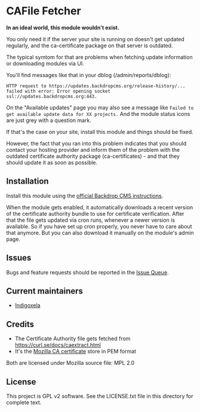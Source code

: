 # CAFile Fetcher

**In an ideal world, this module wouldn't exist.**

You only need it if the server your site is running on doesn't get updated
regularly, and the ca-certificate package on that server is outdated.

The typical symtom for that are problems when fetching update information or
downloading modules via UI.

You'll find messages like that in your dblog (/admin/reports/dblog):

```
HTTP request to https://updates.backdropcms.org/release-history/...
failed with error: Error opening socket ssl://updates.backdropcms.org:443.
```

On the "Available updates" page you may also see a message like `Failed to
get available update data for XX projects.` And the module status icons are
just grey with a question mark.

If that's the case on your site, install this module and things should be
fixed.

However, the fact that you ran into this problem indicates that you should
contact your hosting provider and inform them of the problem with the
outdated certificate authority package (ca-certificates) - and that they
should update it as soon as possible.

## Installation

Install this module using the
 [official Backdrop CMS instructions](https://docs.backdropcms.org/documentation/extend-with-modules).

When the module gets enabled, it automatically downloads a recent version of
the certificate authority bundle to use for certificate verification.
After that the file gets updated via cron runs, whenever a newer version is
available. So if you have set up cron properly, you never have to care about
that anymore. But you can also download it manually on the module's admin page.

## Issues

Bugs and feature requests should be reported in the
 [Issue Queue](https://github.com/backdrop-contrib/cafilefetcher/issues).

## Current maintainers

- [Indigoxela](https://github.com/indigoxela)

## Credits

- The Certificate Authority file gets fetched from https://curl.se/docs/caextract.html
- It's the [Mozilla CA certificate](https://wiki.mozilla.org/CA) store in PEM format

Both are licensed under Mozilla source file: MPL 2.0

## License

This project is GPL v2 software. See the LICENSE.txt file in this directory for complete text.
